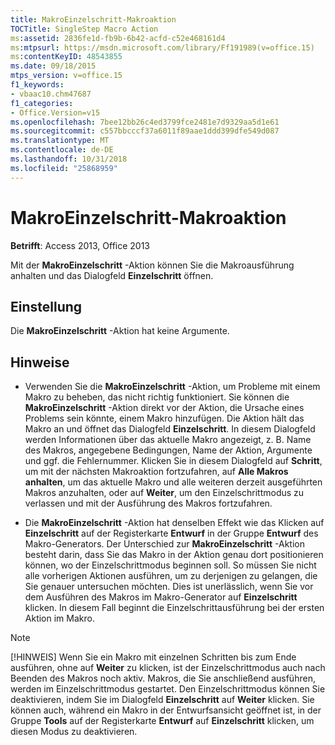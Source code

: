 ```yaml
---
title: MakroEinzelschritt-Makroaktion
TOCTitle: SingleStep Macro Action
ms:assetid: 2836fe1d-fb9b-6b42-acfd-c52e468161d4
ms:mtpsurl: https://msdn.microsoft.com/library/Ff191989(v=office.15)
ms:contentKeyID: 48543855
ms.date: 09/18/2015
mtps_version: v=office.15
f1_keywords:
- vbaac10.chm47687
f1_categories:
- Office.Version=v15
ms.openlocfilehash: 7bee12bb26c4ed3799fce2481e7d9329aa5d1e61
ms.sourcegitcommit: c557bbcccf37a6011f89aae1ddd399dfe549d087
ms.translationtype: MT
ms.contentlocale: de-DE
ms.lasthandoff: 10/31/2018
ms.locfileid: "25868959"
---
```

# <a name="singlestep-macro-action"></a>MakroEinzelschritt-Makroaktion


**Betrifft**: Access 2013, Office 2013

Mit der **MakroEinzelschritt** -Aktion können Sie die Makroausführung anhalten und das Dialogfeld **Einzelschritt** öffnen.

## <a name="setting"></a>Einstellung

Die **MakroEinzelschritt** -Aktion hat keine Argumente.

## <a name="remarks"></a>Hinweise

  - Verwenden Sie die **MakroEinzelschritt** -Aktion, um Probleme mit einem Makro zu beheben, das nicht richtig funktioniert. Sie können die **MakroEinzelschritt** -Aktion direkt vor der Aktion, die Ursache eines Problems sein könnte, einem Makro hinzufügen. Die Aktion hält das Makro an und öffnet das Dialogfeld **Einzelschritt**. In diesem Dialogfeld werden Informationen über das aktuelle Makro angezeigt, z. B. Name des Makros, angegebene Bedingungen, Name der Aktion, Argumente und ggf. die Fehlernummer. Klicken Sie in diesem Dialogfeld auf **Schritt**, um mit der nächsten Makroaktion fortzufahren, auf **Alle Makros anhalten**, um das aktuelle Makro und alle weiteren derzeit ausgeführten Makros anzuhalten, oder auf **Weiter**, um den Einzelschrittmodus zu verlassen und mit der Ausführung des Makros fortzufahren.

  - Die **MakroEinzelschritt** -Aktion hat denselben Effekt wie das Klicken auf **Einzelschritt** auf der Registerkarte **Entwurf** in der Gruppe **Entwurf** des Makro-Generators. Der Unterschied zur **MakroEinzelschritt** -Aktion besteht darin, dass Sie das Makro in der Aktion genau dort positionieren können, wo der Einzelschrittmodus beginnen soll. So müssen Sie nicht alle vorherigen Aktionen ausführen, um zu derjenigen zu gelangen, die Sie genauer untersuchen möchten. Dies ist unerlässlich, wenn Sie vor dem Ausführen des Makros im Makro-Generator auf **Einzelschritt** klicken. In diesem Fall beginnt die Einzelschrittausführung bei der ersten Aktion im Makro.


> [!NOTE]
> <P>[!HINWEIS] Wenn Sie ein Makro mit einzelnen Schritten bis zum Ende ausführen, ohne auf <STRONG>Weiter</STRONG> zu klicken, ist der Einzelschrittmodus auch nach Beenden des Makros noch aktiv. Makros, die Sie anschließend ausführen, werden im Einzelschrittmodus gestartet. Den Einzelschrittmodus können Sie deaktivieren, indem Sie im Dialogfeld <STRONG>Einzelschritt</STRONG> auf <STRONG>Weiter</STRONG> klicken. Sie können auch, während ein Makro in der Entwurfsansicht geöffnet ist, in der Gruppe <STRONG>Tools</STRONG> auf der Registerkarte <STRONG>Entwurf</STRONG> auf <STRONG>Einzelschritt</STRONG> klicken, um diesen Modus zu deaktivieren.</P>


